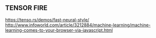

## TENSOR FIRE
https://tenso.rs/demos/fast-neural-style/
http://www.infoworld.com/article/3212884/machine-learning/machine-learning-comes-to-your-browser-via-javascript.html